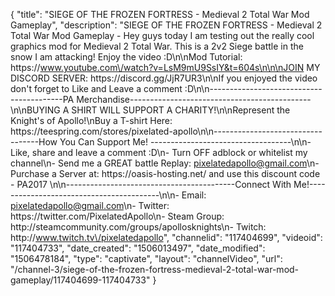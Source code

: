 {
    "title": "SIEGE OF THE FROZEN FORTRESS - Medieval 2 Total War Mod Gameplay",
    "description": "SIEGE OF THE FROZEN FORTRESS - Medieval 2 Total War Mod Gameplay - Hey guys today I am testing out the really cool graphics mod for Medieval 2 Total War. This is a 2v2 Siege battle in the snow I am attacking! Enjoy the video :D\n\nMod Tutorial: https:\/\/www.youtube.com\/watch?v=LsM9mU9SsIY&t=604s\n\n\nJOIN MY DISCORD SERVER: https:\/\/discord.gg\/JjR7UR3\n\nIf you enjoyed the video don't forget to Like and Leave a comment :D\n\n-----------------------------------------PA Merchandise---------------------------------------------\n\nBUYING A SHIRT WILL SUPPORT A CHARITY!\n\nRepresent the Knight's of Apollo!\nBuy a T-shirt Here: https:\/\/teespring.com\/stores\/pixelated-apollo\n\n----------------------------------How You Can Support Me! -----------------------------------\n\n- Like, share and leave a comment :D\n- Turn OFF adblock or whitelist my channel\n- Send me a GREAT battle Replay: pixelatedapollo@gmail.com\n- Purchase a Server at: https:\/\/oasis-hosting.net\/ and use this discount code - PA2017 \n\n------------------------------------------Connect With Me!-----------------------------------------\n\n- Email: pixelatedapollo@gmail.com\n- Twitter: https:\/\/twitter.com\/PixelatedApollo\n- Steam Group:  http:\/\/steamcommunity.com\/groups\/apollosknights\n- Twitch: http:\/\/www.twitch.tv\/pixelatedapollo",
    "channelid": "117404699",
    "videoid": "117404733",
    "date_created": "1506013497",
    "date_modified": "1506478184",
    "type": "captivate",
    "layout": "channelVideo",
    "url": "\/channel-3\/siege-of-the-frozen-fortress-medieval-2-total-war-mod-gameplay\/117404699-117404733"
}
